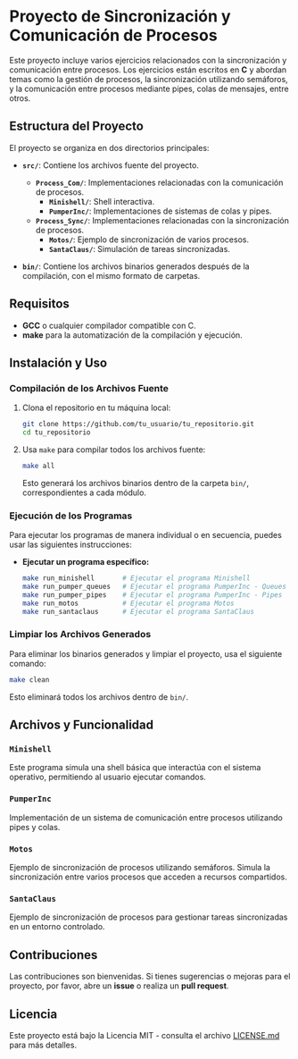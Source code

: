 # Proyecto de Sincronización y Comunicación de Procesos

Este proyecto incluye varios ejercicios relacionados con la sincronización y comunicación entre procesos. Los ejercicios están escritos en **C** y abordan temas como la gestión de procesos, la sincronización utilizando semáforos, y la comunicación entre procesos mediante pipes, colas de mensajes, entre otros.

## Estructura del Proyecto

El proyecto se organiza en dos directorios principales:

- **`src/`**: Contiene los archivos fuente del proyecto.
  - **`Process_Com/`**: Implementaciones relacionadas con la comunicación de procesos.
    - **`Minishell/`**: Shell interactiva.
    - **`PumperInc/`**: Implementaciones de sistemas de colas y pipes.
  - **`Process_Sync/`**: Implementaciones relacionadas con la sincronización de procesos.
    - **`Motos/`**: Ejemplo de sincronización de varios procesos.
    - **`SantaClaus/`**: Simulación de tareas sincronizadas.
  
- **`bin/`**: Contiene los archivos binarios generados después de la compilación, con el mismo formato de carpetas.

## Requisitos

- **GCC** o cualquier compilador compatible con C.
- **make** para la automatización de la compilación y ejecución.
  
## Instalación y Uso

### Compilación de los Archivos Fuente

1. Clona el repositorio en tu máquina local:

   ```bash
   git clone https://github.com/tu_usuario/tu_repositorio.git
   cd tu_repositorio
   ```

2. Usa `make` para compilar todos los archivos fuente:

   ```bash
   make all
   ```

   Esto generará los archivos binarios dentro de la carpeta `bin/`, correspondientes a cada módulo.

### Ejecución de los Programas

Para ejecutar los programas de manera individual o en secuencia, puedes usar las siguientes instrucciones:

- **Ejecutar un programa específico:**

   ```bash
   make run_minishell       # Ejecutar el programa Minishell
   make run_pumper_queues   # Ejecutar el programa PumperInc - Queues
   make run_pumper_pipes    # Ejecutar el programa PumperInc - Pipes
   make run_motos           # Ejecutar el programa Motos
   make run_santaclaus      # Ejecutar el programa SantaClaus
   ```

### Limpiar los Archivos Generados

Para eliminar los binarios generados y limpiar el proyecto, usa el siguiente comando:

```bash
make clean
```

Esto eliminará todos los archivos dentro de `bin/`.

## Archivos y Funcionalidad

### `Minishell`

Este programa simula una shell básica que interactúa con el sistema operativo, permitiendo al usuario ejecutar comandos.

### `PumperInc`

Implementación de un sistema de comunicación entre procesos utilizando pipes y colas.

### `Motos`

Ejemplo de sincronización de procesos utilizando semáforos. Simula la sincronización entre varios procesos que acceden a recursos compartidos.

### `SantaClaus`

Ejemplo de sincronización de procesos para gestionar tareas sincronizadas en un entorno controlado.

## Contribuciones

Las contribuciones son bienvenidas. Si tienes sugerencias o mejoras para el proyecto, por favor, abre un **issue** o realiza un **pull request**.

## Licencia

Este proyecto está bajo la Licencia MIT - consulta el archivo [LICENSE.md](LICENSE) para más detalles.
